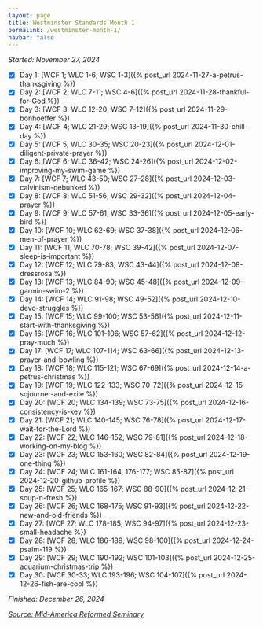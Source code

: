 ```yaml
---
layout: page
title: Westminster Standards Month 1
permalink: /westminster-month-1/
navbar: false
---
```


*Started: November 27, 2024*

- [x] Day 1: [WCF 1; WLC 1-6; WSC 1-3]({% post_url 2024-11-27-a-petrus-thanksgiving %})
- [x] Day 2: [WCF 2; WLC 7-11; WSC 4-6]({% post_url 2024-11-28-thankful-for-God %})
- [x] Day 3: [WCF 3; WLC 12-20; WSC 7-12]({% post_url 2024-11-29-bonhoeffer %})
- [x] Day 4: [WCF 4; WLC 21-29; WSC 13-19]({% post_url 2024-11-30-chill-day %})
- [x] Day 5: [WCF 5; WLC 30-35; WSC 20-23]({% post_url 2024-12-01-diligent-private-prayer %})
- [x] Day 6: [WCF 6; WLC 36-42; WSC 24-26]({% post_url 2024-12-02-improving-my-swim-game %})
- [x] Day 7: [WCF 7; WLC 43-50; WSC 27-28]({% post_url 2024-12-03-calvinism-debunked %})
- [x] Day 8: [WCF 8; WLC 51-56; WSC 29-32]({% post_url 2024-12-04-prayer %})
- [x] Day 9: [WCF 9; WLC 57-61; WSC 33-36]({% post_url 2024-12-05-early-bird %})
- [x] Day 10: [WCF 10; WLC 62-69; WSC 37-38]({% post_url 2024-12-06-men-of-prayer %})
- [x] Day 11: [WCF 11; WLC 70-78; WSC 39-42]({% post_url 2024-12-07-sleep-is-important %})
- [x] Day 12: [WCF 12; WLC 79-83; WSC 43-44]({% post_url 2024-12-08-dressrosa %})
- [x] Day 13: [WCF 13; WLC 84-90; WSC 45-48]({% post_url 2024-12-09-garmin-swim-2 %})
- [x] Day 14: [WCF 14; WLC 91-98; WSC 49-52]({% post_url 2024-12-10-devo-struggles %})
- [x] Day 15: [WCF 15; WLC 99-100; WSC 53-56]({% post_url 2024-12-11-start-with-thanksgiving %})
- [x] Day 16: [WCF 16; WLC 101-106; WSC 57-62]({% post_url 2024-12-12-pray-much %})
- [x] Day 17: [WCF 17; WLC 107-114; WSC 63-66]({% post_url 2024-12-13-prayer-and-bowling %})
- [x] Day 18: [WCF 18; WLC 115-121; WSC 67-69]({% post_url 2024-12-14-a-petrus-christmas %})
- [x] Day 19: [WCF 19; WLC 122-133; WSC 70-72]({% post_url 2024-12-15-sojourner-and-exile %})
- [x] Day 20: [WCF 20; WLC 134-139; WSC 73-75]({% post_url 2024-12-16-consistency-is-key %})
- [x] Day 21: [WCF 21; WLC 140-145; WSC 76-78]({% post_url 2024-12-17-wait-for-the-Lord %})
- [x] Day 22: [WCF 22; WLC 146-152; WSC 79-81]({% post_url 2024-12-18-working-on-my-blog %})
- [x] Day 23: [WCF 23; WLC 153-160; WSC 82-84]({% post_url 2024-12-19-one-thing %})
- [x] Day 24: [WCF 24; WLC 161-164, 176-177; WSC 85-87]({% post_url 2024-12-20-github-profile %})
- [x] Day 25: [WCF 25; WLC 165-167; WSC 88-90]({% post_url 2024-12-21-soup-n-fresh %})
- [x] Day 26: [WCF 26; WLC 168-175; WSC 91-93]({% post_url 2024-12-22-new-and-old-friends %})
- [x] Day 27: [WCF 27; WLC 178-185; WSC 94-97]({% post_url 2024-12-23-small-headache %})
- [x] Day 28: [WCF 28; WLC 186-189; WSC 98-100]({% post_url 2024-12-24-psalm-119 %})
- [x] Day 29: [WCF 29; WLC 190-192; WSC 101-103]({% post_url 2024-12-25-aquarium-christmas-trip %})
- [x] Day 30: [WCF 30-33; WLC 193-196; WSC 104-107]({% post_url 2024-12-26-fish-are-cool %})

*Finished: December 26, 2024*

[*Source: Mid-America Reformed Seminary*](https://s3.us-west-1.amazonaws.com/blog.swang.cloud/reformed-standards-monthly.pdf)